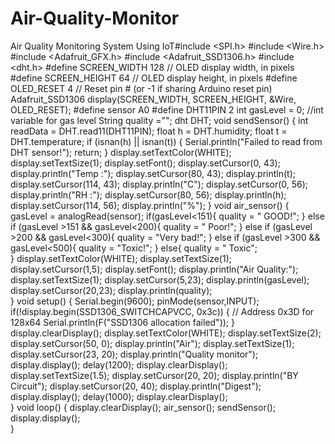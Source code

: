 # Air-Quality-Monitor
Air Quality Monitoring System Using IoT#include <SPI.h>
#include <Wire.h>
#include <Adafruit_GFX.h>
#include  <Adafruit_SSD1306.h>
#include <dht.h> 
#define SCREEN_WIDTH 128 // OLED display width, in pixels
#define  SCREEN_HEIGHT 64 // OLED display height, in pixels
#define OLED_RESET     4  // Reset pin # (or -1 if sharing Arduino reset pin)
Adafruit_SSD1306 display(SCREEN_WIDTH,  SCREEN_HEIGHT, &Wire, OLED_RESET);
#define sensor    A0 
#define DHT11PIN 2
int gasLevel  = 0;         //int variable for gas level
String quality =""; 
dht DHT;
void sendSensor()
{
  int readData = DHT.read11(DHT11PIN);
  float h = DHT.humidity;
  float t = DHT.temperature;
  if (isnan(h) || isnan(t)) {
  Serial.println("Failed  to read from DHT sensor!");
    return;
  }
  display.setTextColor(WHITE);
  display.setTextSize(1);
  display.setFont();
  display.setCursor(0, 43);
  display.println("Temp  :");
  display.setCursor(80, 43);
  display.println(t);
  display.setCursor(114, 43);
  display.println("C");
  display.setCursor(0,  56);
  display.println("RH    :");
  display.setCursor(80, 56);
  display.println(h);
  display.setCursor(114, 56);
  display.println("%");
}
void air_sensor()
{
  gasLevel = analogRead(sensor);
  if(gasLevel<151){
    quality = "  GOOD!";
  }
  else if (gasLevel >151 && gasLevel<200){
    quality =  "  Poor!";
  }
  else if (gasLevel >200 && gasLevel<300){
    quality  = "Very bad!";
  }
    else if (gasLevel >300 && gasLevel<500){
    quality  = "Toxic!";
  }
    else{
    quality = " Toxic";   
}
  display.setTextColor(WHITE);
  display.setTextSize(1);  
  display.setCursor(1,5);
  display.setFont();
  display.println("Air Quality:");
  display.setTextSize(1);
  display.setCursor(5,23);
  display.println(gasLevel);
  display.setCursor(20,23);
  display.println(quality);  
}
void setup() {
  Serial.begin(9600);
  pinMode(sensor,INPUT);
  if(!display.begin(SSD1306_SWITCHCAPVCC, 0x3c)) { // Address  0x3D for 128x64
    Serial.println(F("SSD1306 allocation failed"));
}
  display.clearDisplay();
  display.setTextColor(WHITE);
  display.setTextSize(2);
  display.setCursor(50, 0);
  display.println("Air");
  display.setTextSize(1);
  display.setCursor(23, 20);
  display.println("Quality monitor");
  display.display();
  delay(1200);
  display.clearDisplay();
  display.setTextSize(1.5);
  display.setCursor(20, 20);
  display.println("BY Circuit");
  display.setCursor(20, 40);
  display.println("Digest");
  display.display();
  delay(1000);
  display.clearDisplay();    
}
void loop() {
display.clearDisplay();
air_sensor();
sendSensor();
display.display();  
}
